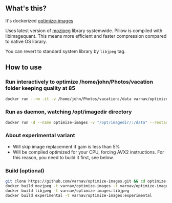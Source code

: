 ## What's this?

It's dockerized [optimize-images](https://github.com/victordomingos/optimize-images/)

Uses latest version of [mozjpeg](https://github.com/mozilla/mozjpeg) library systemwide. Pillow is compiled with libimagequant. This means more efficient and faster compression compared to native OS library.

You can revert to standard system library by `libjpeg` tag.

## How to use

### Run interactively to optimize /home/john/Photos/vacation folder keeping quality at 85

```sh
docker run --rm -it -v /home/john/Photos/vacation:/data varnav/optimize-images -q 85 --keep-exif /data
```

### Run as daemon, watching /opt/imagedir directory

```sh
docker run -d --name optimize-images -v "/opt/imagedir/:/data" --restart on-failure:10 --network none --security-opt no-new-privileges  varnav/optimize-images --watch-directory /data
```

### About experimental variant

* Will skip image replacement if gain is less than 5%
* Will be compiled optimized for your CPU, forcing AVX2 instructions. For this reason, you need to build it first, see below.

### Build (optional)

```sh
git clone https://github.com/varnav/optimize-images.git && cd optimize-images
docker build mozjpeg -t varnav/optimize-images -t varnav/optimize-images:mozjpeg
docker build libjpeg -t varnav/optimize-images:libjpeg
docker build experimental -t varnav/optimize-images:experimental
```
